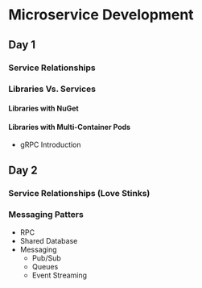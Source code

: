 # Microservice Development

## Day 1

### Service Relationships
### Libraries Vs. Services
#### Libraries with NuGet
#### Libraries with Multi-Container Pods
- gRPC Introduction

## Day 2

### Service Relationships (Love Stinks)
### Messaging Patters
- RPC
- Shared Database
- Messaging
    - Pub/Sub
    - Queues
    - Event Streaming
